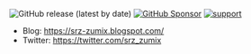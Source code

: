 ![GitHub release (latest by date)](https://img.shields.io/github/v/release/srz-zumix/srz-zumix)
[![GitHub Sponsor](https://img.shields.io/static/v1?label=Sponsor&message=%E2%9D%A4&logo=GitHub&color=ff69b4)](https://github.com/sponsors/srz-zumix)
[![support](https://img.shields.io/badge/%24-support-orange.svg)](https://amzn.asia/6fNxDZU)


* Blog: https://srz-zumix.blogspot.com/
* Twitter: https://twitter.com/srz_zumix
